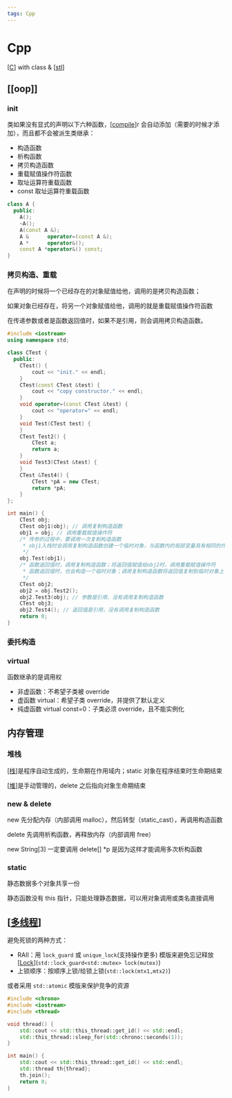 ```yaml
---
tags: Cpp
---
```


# Cpp

[[C]] with class & [[stl]]

## [[oop]]

### init

类如果没有显式的声明以下六种函数，[[compile]]r 会自动添加（需要的时候才添加），而且都不会被派生类继承：

- 构造函数
- 析构函数
- 拷贝构造函数
- 重载赋值操作符函数
- 取址运算符重载函数
- const 取址运算符重载函数

```cpp
class A {
  public:
    A();
    ~A();
    A(const A &);
    A &      operator=(const A &);
    A *      operator&();
    const A *operator&() const;
}
```

### 拷贝构造、重载

在声明的时候将一个已经存在的对象赋值给他，调用的是拷贝构造函数；

如果对象已经存在，将另一个对象赋值给他，调用的就是重载赋值操作符函数

在传递参数或者是函数返回值时，如果不是引用，则会调用拷贝构造函数。

```cpp
#include <iostream>
using namespace std;

class CTest {
  public:
    CTest() {
        cout << "init." << endl;
    }
    CTest(const CTest &test) {
        cout << "copy constructor." << endl;
    }
    void operator=(const CTest &test) {
        cout << "operator=" << endl;
    }
    void Test(CTest test) {
    }
    CTest Test2() {
        CTest a;
        return a;
    }
    void Test3(CTest &test) {
    }
    CTest &Test4() {
        CTest *pA = new CTest;
        return *pA;
    }
};

int main() {
    CTest obj;
    CTest obj1(obj); // 调用复制构造函数
    obj1 = obj; // 调用重载赋值操作符
    /* 传参的过程中，要调用一次复制构造函数
     * obj1入栈时会调用复制构造函数创建一个临时对象，与函数内的局部变量具有相同的作用域
     */
    obj.Test(obj1);
    /* 函数返回值时，调用复制构造函数；将返回值赋值给obj2时，调用重载赋值操作符
     * 函数返回值时，也会构造一个临时对象；调用复制构造函数将返回值复制到临时对象上
     */
    CTest obj2;
    obj2 = obj.Test2();
    obj2.Test3(obj); // 参数是引用，没有调用复制构造函数
    CTest obj3;
    obj2.Test4(); // 返回值是引用，没有调用复制构造函数
    return 0;
}
```

### 委托构造

### virtual

函数继承的是调用权

- 非虚函数：不希望子类被 override
- 虚函数 virtual：希望子类 override，并提供了默认定义
- 纯虚函数 virtual const=0：子类必须 override，且不能实例化

## 内存管理

### 堆栈

[[栈]]是程序自动生成的，生命期在作用域内；static 对象在程序结束时生命期结束

[[堆]]是手动管理的，delete 之后指向对象生命期结束

### new & delete

new 先分配内存（内部调用 malloc），然后转型（static_cast），再调用构造函数

delete 先调用析构函数，再释放内存（内部调用 free）

new String[3] 一定要调用 delete[] \*p 是因为这样才能调用多次析构函数

### static

静态数据多个对象共享一份

静态函数没有 this 指针，只能处理静态数据，可以用对象调用或类名直接调用

## [[多线程]]

避免死锁的两种方式：

- RAII：用 `lock_guard` 或 `unique_lock`(支持操作更多) 模版来避免忘记释放[[Lock]](`std::lock_guard<std::mutex> lock(mutex)`)
- 上锁顺序：按顺序上锁/给锁上锁(`std::lock(mtx1,mtx2)`)

或者采用 `std::atomic` 模版来保护竞争的资源

```cpp
#include <chrono>
#include <iostream>
#include <thread>

void thread() {
    std::cout << std::this_thread::get_id() << std::endl;
    std::this_thread::sleep_for(std::chrono::seconds(1));
}

int main() {
    std::cout << std::this_thread::get_id() << std::endl;
    std::thread th{thread};
    th.join();
    return 0;
}
```

[//begin]: # "Autogenerated link references for markdown compatibility"
[C]: C.md "C"
[stl]: stl.md "STL"
[compile]: ../compilers/compile.md "编译原理"
[栈]: ../algorithm/data_structure/栈.md "栈"
[堆]: ../algorithm/data_structure/堆.md "堆"
[多线程]: ../python/multitasks/多线程.md "多线程"
[Lock]: <../operating system/并发/Lock.md> "Lock"
[//end]: # "Autogenerated link references"
